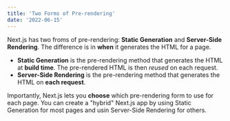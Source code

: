 ```yaml
---
title: 'Two Forms of Pre-rendering'
date: '2022-06-15'
---
```


Next.js has two froms of pre-rendering: **Static Generation** and **Server-Side Rendering**. The difference is in **when** it generates the HTML for a page.

- **Static Generation** is the pre-rendering method that generates the HTML at **build time**. The pre-rendered HTML is then _reused_ on each request.
- **Server-Side Rendering** is the pre-rendering method that generates the HTML on **each request**.

Importantly, Next.js lets you **choose** which pre-rendering form to use for each page. You can create a "hybrid" Next.js app by using Static Generation for most pages and usin Server-Side Rendering for others.
